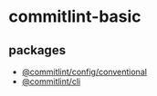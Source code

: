 # commitlint-basic

## packages

- [@commitlint/config/conventional](https://www.npmjs.com/package/@commitlint/config-conventional?activeTab=code)
- [@commitlint/cli](https://www.npmjs.com/package/@commitlint/cli)
